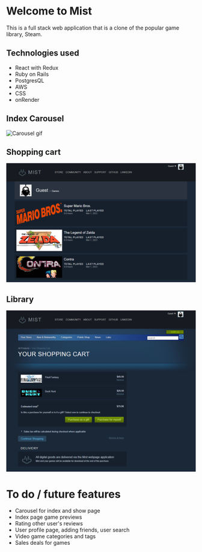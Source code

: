 # Welcome to **Mist**
This is a full stack web application that is a clone of the popular game library, Steam.

## Technologies used
- React with Redux
- Ruby on Rails
- PostgresQL
- AWS
- CSS
- onRender

## Index Carousel
![Carousel gif](/readme_assets/Carousel-gif.gif "Carousel")

## Shopping cart
![Library Screenshot](/readme_assets/library_screenshot.PNG "Library")

## Library
![Shopping cart](/readme_assets/shopping_cart_screenshot.PNG "Shopping Cart")

# To do / future features
- Carousel for index and show page
- Index page game previews
- Rating other user's reviews
- User profile page, adding friends, user search
- Video game categories and tags
- Sales deals for games